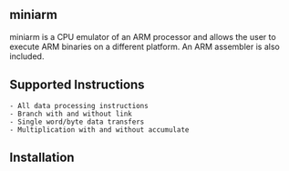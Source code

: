 ## miniarm

miniarm is a CPU emulator of an ARM processor and allows the user to execute ARM binaries on a different platform. An ARM assembler is also included.  

## Supported Instructions
    - All data processing instructions
    - Branch with and without link
    - Single word/byte data transfers
    - Multiplication with and without accumulate

## Installation


